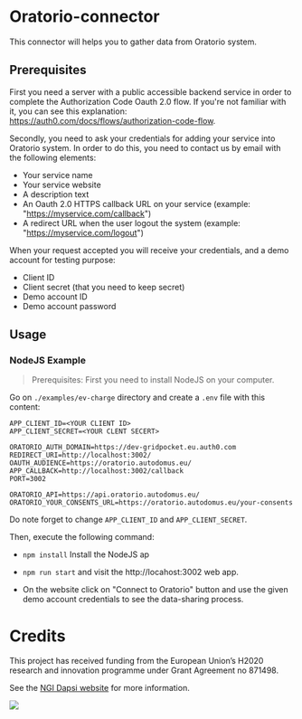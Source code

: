 # Oratorio-connector
This connector will helps you to gather data from Oratorio system.

## Prerequisites
First you need a server with a public accessible backend service in order to complete the Authorization Code Oauth 2.0 flow. 
If you're not familiar with it, you can see this explanation: https://auth0.com/docs/flows/authorization-code-flow.

Secondly, you need to ask your credentials for adding your service into Oratorio system. In order to do this, you need to contact us by email with the following elements:

- Your service name
- Your service website
- A description text
- An Oauth 2.0 HTTPS callback URL on your service (example: "https://myservice.com/callback")
- A redirect URL when the user logout the system (example: "https://myservice.com/logout")

When your request accepted you will receive your credentials, and a demo account for testing purpose:

- Client ID
- Client secret (that you need to keep secret)
- Demo account ID
- Demo account password

## Usage

### NodeJS Example

> Prerequisites: First you need to install NodeJS on your computer.

Go on `./examples/ev-charge` directory and create a `.env` file with this content:

```
APP_CLIENT_ID=<YOUR CLIENT ID>
APP_CLIENT_SECRET=<YOUR CLENT SECERT>

ORATORIO_AUTH_DOMAIN=https://dev-gridpocket.eu.auth0.com
REDIRECT_URI=http://localhost:3002/
OAUTH_AUDIENCE=https://oratorio.autodomus.eu/
APP_CALLBACK=http://localhost:3002/callback
PORT=3002

ORATORIO_API=https://api.oratorio.autodomus.eu/
ORATORIO_YOUR_CONSENTS_URL=https://oratorio.autodomus.eu/your-consents
```

Do note forget to change `APP_CLIENT_ID` and `APP_CLIENT_SECRET`.

Then, execute the following command:

- `npm install` Install the NodeJS ap

- `npm run start` and visit the http://locahost:3002 web app. 
  
- On the website click on "Connect to Oratorio" button
and use the given demo account credentials to see the data-sharing process.

# Credits

This project has received funding from the European Union’s H2020 research and innovation programme under Grant Agreement no 871498.

See the [NGI Dapsi website](https://dapsi.ngi.eu/) for more information.

![](https://dapsi.ngi.eu/wp-content/uploads/2020/02/ngi-dapsi-footer-banner-ngi-eu@2x-768x61.png)
